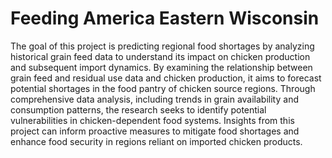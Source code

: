 # Feeding America Eastern Wisconsin
The goal of this project is predicting regional food shortages by analyzing historical grain feed data to understand its impact on chicken production and subsequent import dynamics. By examining the relationship between grain feed and residual use data and chicken production, it aims to forecast potential shortages in the food pantry of chicken source regions. Through comprehensive data analysis, including trends in grain availability and consumption patterns, the research seeks to identify potential vulnerabilities in chicken-dependent food systems. Insights from this project can inform proactive measures to mitigate food shortages and enhance food security in regions reliant on imported chicken products.

